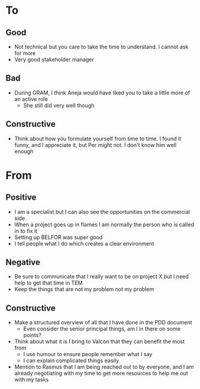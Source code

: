 # To
## Good
- Not technical but you care to take the time to understand. I cannot ask for more
- Very good stakeholder manager
## Bad
- During GRAM, I think Aneja would have liked you to take a little more of an active role
	- She still did very well though
## Constructive
- Think about how you formulate yourself from time to time. I found it funny, and I appreciate it, but Per might not. I don't know him well enough
# From
## Positive
- I am a specialist but I can also see the opportunities on the commercial side
- When a project goes up in flames I am normally the person who is called in to fix it
- Setting up BELFOR was super good
- I tell people what I do which creates a clear environment
## Negative
- Be sure to communicate that I really want to be on project X but I need help to get that time in TEM
- Keep the things that are not my problem not my problem
## Constructive
- Make a structured overview of all that I have done in the PDD document
	- Even consider the senior principal things, am I in there on some points?
- Think about what it is I bring to Valcon that they can benefit the most from
	- I use humour to ensure people remember what I say
	- I can explain complicated things easily
- Mention to Rasmus that I am being reached out to by everyone, and I am already negotiating with my time to get more resources to help me out with my tasks